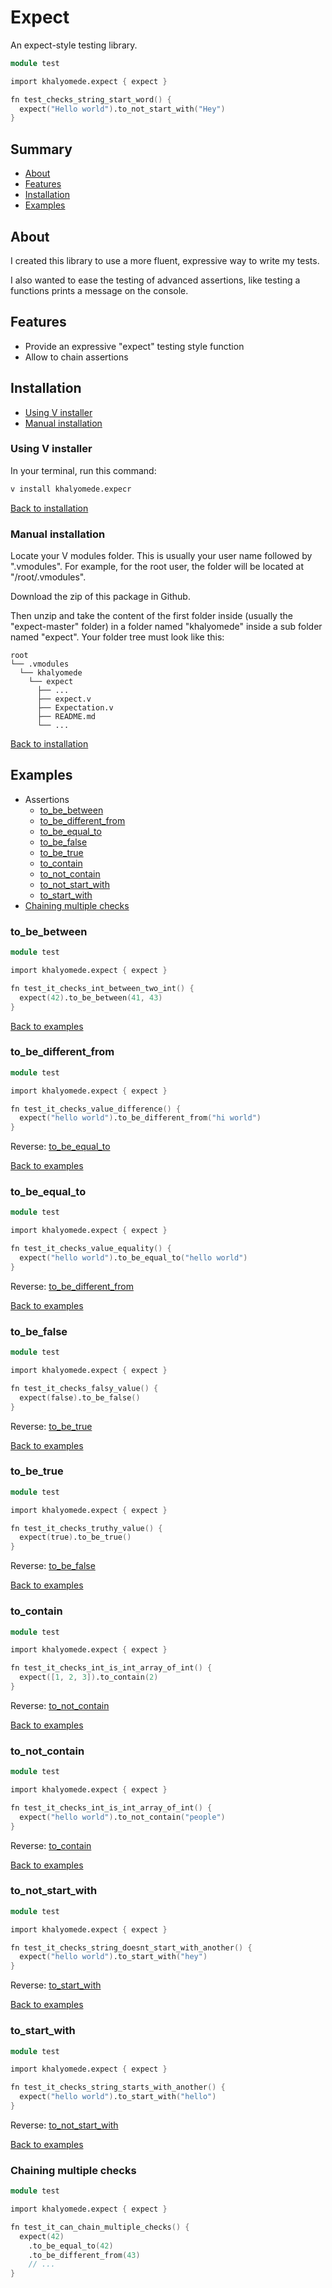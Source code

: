 # Expect

An expect-style testing library.

```v
module test

import khalyomede.expect { expect }

fn test_checks_string_start_word() {
  expect("Hello world").to_not_start_with("Hey")
}
```

## Summary

- [About](#about)
- [Features](#features)
- [Installation](#installation)
- [Examples](#examples)

## About

I created this library to use a more fluent, expressive way to write my tests.

I also wanted to ease the testing of advanced assertions, like testing a functions prints a message on the console.

## Features

- Provide an expressive "expect" testing style function
- Allow to chain assertions

## Installation

- [Using V installer](#using-v-installer)
- [Manual installation](#manual-installation)

### Using V installer

In your terminal, run this command:

```bash
v install khalyomede.expecr
```

[Back to installation](#installation)

### Manual installation

Locate your V modules folder. This is usually your user name followed by ".vmodules". For example, for the root user, the folder will be located at "/root/.vmodules".

Download the zip of this package in Github.

Then unzip and take the content of the first folder inside (usually the "expect-master" folder) in a folder named "khalyomede" inside a sub folder named "expect". Your folder tree must look like this:

```
root
└── .vmodules
  └── khalyomede
    └── expect
      ├── ...
      ├── expect.v
      ├── Expectation.v
      ├── README.md
      └── ...
```

[Back to installation](#installation)

## Examples

- Assertions
  - [to_be_between](#to_be_between)
  - [to_be_different_from](#to_be_different_from)
  - [to_be_equal_to](#to_be_equal_to)
  - [to_be_false](#to_be_false)
  - [to_be_true](#to_be_true)
  - [to_contain](#to_contain)
  - [to_not_contain](#to_not_contain)
  - [to_not_start_with](#to_not_start_with)
  - [to_start_with](#to_start_with)
- [Chaining multiple checks](#chaining-multiple-checks)

### to_be_between

```v
module test

import khalyomede.expect { expect }

fn test_it_checks_int_between_two_int() {
  expect(42).to_be_between(41, 43)
}
```

[Back to examples](#examples)

### to_be_different_from

```v
module test

import khalyomede.expect { expect }

fn test_it_checks_value_difference() {
  expect("hello world").to_be_different_from("hi world")
}
```

Reverse: [to_be_equal_to](#to_be_equal_to)

[Back to examples](#examples)

### to_be_equal_to

```v
module test

import khalyomede.expect { expect }

fn test_it_checks_value_equality() {
  expect("hello world").to_be_equal_to("hello world")
}
```

Reverse: [to_be_different_from](#to_be_different_from)

[Back to examples](#examples)

### to_be_false

```v
module test

import khalyomede.expect { expect }

fn test_it_checks_falsy_value() {
  expect(false).to_be_false()
}
```

Reverse: [to_be_true](#to_be_true)

[Back to examples](#examples)

### to_be_true

```v
module test

import khalyomede.expect { expect }

fn test_it_checks_truthy_value() {
  expect(true).to_be_true()
}
```

Reverse: [to_be_false](#to_be_false)

[Back to examples](#examples)

### to_contain

```v
module test

import khalyomede.expect { expect }

fn test_it_checks_int_is_int_array_of_int() {
  expect([1, 2, 3]).to_contain(2)
}
```

Reverse: [to_not_contain](#to_not_contain)

[Back to examples](#examples)

### to_not_contain

```v
module test

import khalyomede.expect { expect }

fn test_it_checks_int_is_int_array_of_int() {
  expect("hello world").to_not_contain("people")
}
```

Reverse: [to_contain](#to_contain)

[Back to examples](#examples)

### to_not_start_with

```v
module test

import khalyomede.expect { expect }

fn test_it_checks_string_doesnt_start_with_another() {
  expect("hello world").to_start_with("hey")
}
```

Reverse: [to_start_with](#to_start_with)

[Back to examples](#examples)

### to_start_with

```v
module test

import khalyomede.expect { expect }

fn test_it_checks_string_starts_with_another() {
  expect("hello world").to_start_with("hello")
}
```

Reverse: [to_not_start_with](#to_not_start_with)

[Back to examples](#examples)

### Chaining multiple checks

```v
module test

import khalyomede.expect { expect }

fn test_it_can_chain_multiple_checks() {
  expect(42)
    .to_be_equal_to(42)
    .to_be_different_from(43)
    // ...
}
```
